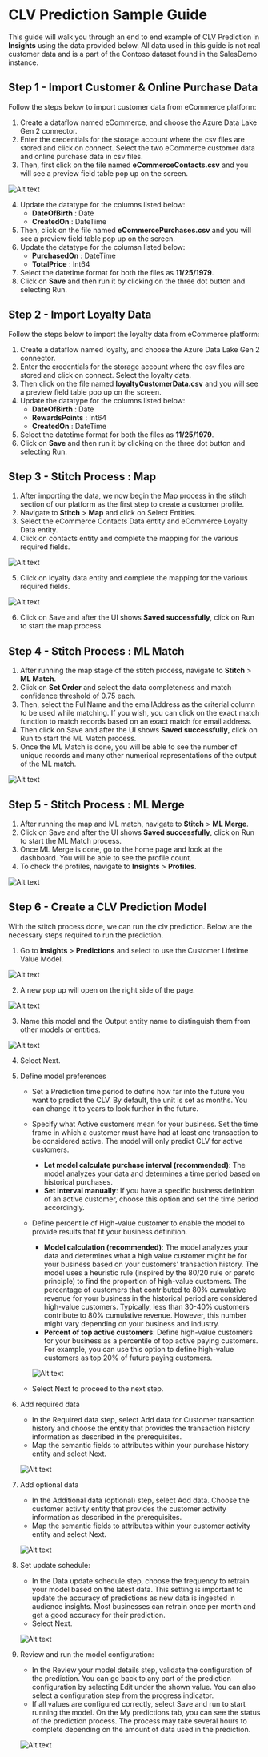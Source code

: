 # CLV Prediction Sample Guide

This guide will walk you through an end to end example of CLV Prediction in **Insights** using the data provided below. All data used in this guide is not real customer data and is a part of the Contoso dataset found in the SalesDemo instance.

## Step 1 - Import Customer & Online Purchase Data
Follow the steps below to import customer data from eCommerce platform:
1. Create a dataflow named eCommerce, and choose the Azure Data Lake Gen 2 connector.
2. Enter the credentials for the storage account where the csv files are stored and click on connect. Select the two eCommerce customer data and online purchase data in csv files.
3. Then, first click on the file named **eCommerceContacts.csv** and you will see a preview field table pop up on the screen.

![Alt text](https://github.com/skypointcloud/platform/blob/master/docs/doc_snippets/previewfield.PNG?raw=true)

4. Update the datatype for the columns listed below:
    - **DateOfBirth** : Date
    - **CreatedOn** : DateTime
5. Then, click on the file named **eCommercePurchases.csv** and you will see a preview field table pop up on the screen.
6. Update the datatype for the columsn listed below:
    - **PurchasedOn** : DateTime
    - **TotalPrice** : Int64
7. Select the datetime format for both the files as **11/25/1979**.
8. Click on **Save** and then run it by clicking on the three dot button and selecting Run.

## Step 2 - Import Loyalty Data
Follow the steps below to import the loyalty data from eCommerce platform:
1. Create a dataflow named loyalty, and choose the Azure Data Lake Gen 2 connector.
2. Enter the credentials for the storage account where the csv files are stored and click on connect. Select the loyalty data.
3. Then click on the file named **loyaltyCustomerData.csv** and you will see a preview field table pop up on the screen.
4. Update the datatype for the columns listed below:
    - **DateOfBirth** : Date
    - **RewardsPoints** : Int64
    - **CreatedOn** : DateTime
5. Select the datetime format for both the files as **11/25/1979**.
6. Click on **Save** and then run it by clicking on the three dot button and selecting Run.

## Step 3 - Stitch Process : Map

1. After importing the data, we now begin the Map process in the stitch section of our platform as the first step to create a customer profile.
2. Navigate to **Stitch** > **Map** and click on Select Entities.
3. Select the eCommerce Contacts Data entity and eCommerce Loyalty Data entity.
4. Click on contacts entity and complete the mapping for the various required fields.

![Alt text](https://github.com/skypointcloud/platform/blob/master/docs/doc_snippets/ecommercecontactsmapping.PNG?raw=true)

5. Click on loyalty data entity and complete the mapping for the various required fields.

![Alt text](https://github.com/skypointcloud/platform/blob/master/docs/doc_snippets/loyaltymapping.PNG?raw=true)

6. Click on Save and after the UI shows **Saved successfully**, click on Run to start the map process.

## Step 4 - Stitch Process : ML Match

1. After running the map stage of the stitch process, navigate to **Stitch** > **ML Match**.
2. Click on **Set Order** and select the data completeness  and match confidence threshold of 0.75 each.
3. Then, select the FullName and the emailAddress as the criterial column to be used while matching. If you wish, you can click on the exact match function to match records based on an exact match for email address.
4. Then click on Save and after the UI shows **Saved successfully**, click on Run to start the ML Match process.
5. Once the ML Match is done, you will be able to see the number of unique records and many other numerical representations of the output of the ML match.

![Alt text](https://github.com/skypointcloud/platform/blob/master/docs/doc_snippets/sampleguidemlmatch.PNG?raw=true)

## Step 5 - Stitch Process : ML Merge

1. After running the map and ML match, navigate to **Stitch** > **ML Merge**.
2. Click on Save and after the UI shows **Saved successfully**, click on Run to start the ML Match process.
3. Once ML Merge is done, go to the home page and look at the dashboard. You will be able to see the profile count.
4. To check the profiles, navigate to **Insights** > **Profiles**.

![Alt text](https://github.com/skypointcloud/platform/blob/master/docs/doc_snippets/sampleguideprofiles.PNG?raw=true)

## Step 6 - Create a CLV Prediction Model

With the stitch process done, we can run the clv prediction.
Below are the necessary steps required to run the prediction.
1. Go to **Insights** > **Predictions** and select to use the Customer Lifetime Value Model.

![Alt text](https://github.com/skypointcloud/platform/blob/master/docs/doc_snippets/clvstep1.PNG?raw=true)

2. A new pop up will open on the right side of the page.

![Alt text](https://github.com/skypointcloud/platform/blob/master/docs/doc_snippets/popup.PNG?raw=true)

3. Name this model and the Output entity name to distinguish them from other models or entities.

![Alt text](https://github.com/skypointcloud/platform/blob/master/docs/doc_snippets/clvstep2.PNG?raw=true)

4. Select Next.
5. Define model preferences
    - Set a Prediction time period to define how far into the future you want to predict the CLV. By default, the unit is set as months. You can change it to years to look further in the future.
    - Specify what Active customers mean for your business. Set the time frame in which a customer must have had at least one transaction to be considered active. The model will only predict CLV for active customers.
        - **Let model calculate purchase interval (recommended)**: The model analyzes your data and determines a time period based on historical purchases.
        - **Set interval manually**: If you have a specific business definition of an active customer, choose this option and set the time period accordingly.
    - Define percentile of High-value customer to enable the model to provide results that fit your business definition.
        - **Model calculation (recommended)**: The model analyzes your data and determines what a high value customer might be for your business based on your customers’ transaction history. The model uses a heuristic rule (inspired by the 80/20 rule or pareto principle) to find the proportion of high-value customers. The percentage of customers that contributed to 80% cumulative revenue for your business in the historical period are considered high-value customers. Typically, less than 30-40% customers contribute to 80% cumulative revenue. However, this number might vary depending on your business and industry.
        - **Percent of top active customers**: Define high-value customers for your business as a percentile of top active paying customers. For example, you can use this option to define high-value customers as top 20% of future paying customers.

        ![Alt text](https://github.com/skypointcloud/platform/blob/master/docs/doc_snippets/clvstep3.PNG?raw=true)

    - Select Next to proceed to the next step.
6. Add required data
    - In the Required data step, select Add data for Customer transaction history and choose the entity that provides the transaction history information as described in the prerequisites.
    - Map the semantic fields to attributes within your purchase history entity and select Next.

    ![Alt text](https://github.com/skypointcloud/platform/blob/master/docs/doc_snippets/clvstep5.PNG?raw=true)

7. Add optional data
    - In the Additional data (optional) step, select Add data. Choose the customer activity entity that provides the customer activity information as described in the prerequisites.
    - Map the semantic fields to attributes within your customer activity entity and select Next.

    ![Alt text](https://github.com/skypointcloud/platform/blob/master/docs/doc_snippets/clvstep7.PNG?raw=true)

8. Set update schedule:
    - In the Data update schedule step, choose the frequency to retrain your model based on the latest data. This setting is important to update the accuracy of predictions as new data is ingested in audience insights. Most businesses can retrain once per month and get a good accuracy for their prediction.
    - Select Next.

    ![Alt text](https://github.com/skypointcloud/platform/blob/master/docs/doc_snippets/churnmodelstep8.PNG?raw=true)

9. Review and run the model configuration:
    - In the Review your model details step, validate the configuration of the prediction. You can go back to any part of the prediction configuration by selecting Edit under the shown value. You can also select a configuration step from the progress indicator.
    - If all values are configured correctly, select Save and run to start running the model. On the My predictions tab, you can see the status of the prediction process. The process may take several hours to complete depending on the amount of data used in the prediction.

    ![Alt text](https://github.com/skypointcloud/platform/blob/master/docs/doc_snippets/clvstep8.PNG?raw=true)